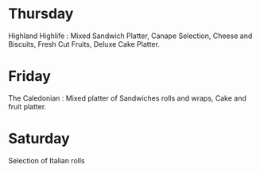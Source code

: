 # Thursday

Highland Highlife : Mixed Sandwich Platter, Canape Selection, Cheese and Biscuits, Fresh Cut Fruits, Deluxe Cake Platter.

# Friday

The Caledonian : Mixed platter of Sandwiches rolls and wraps, Cake and fruit platter.

# Saturday

Selection of Italian rolls